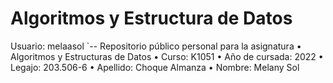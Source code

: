 # Algoritmos y Estructura de Datos
Usuario: melaasol
`-- Repositorio público personal para la asignatura
• Algoritmos y Estructuras de Datos
• Curso: K1051
• Año de cursada: 2022
• Legajo: 203.506-6
• Apellido: Choque Almanza
• Nombre: Melany Sol
